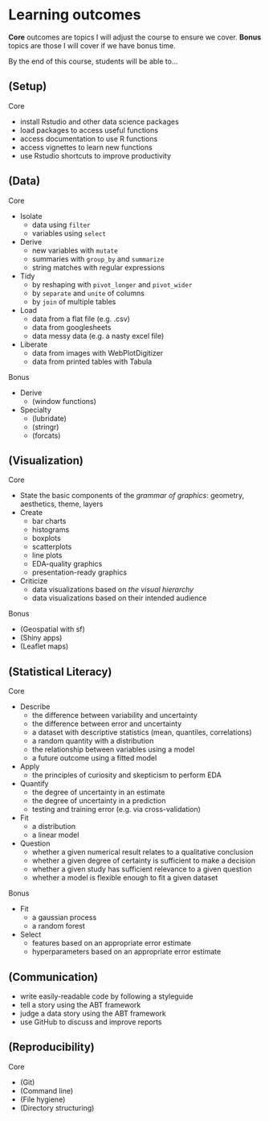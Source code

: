 # Learning outcomes
**Core** outcomes are topics I will adjust the course to ensure we cover.
**Bonus** topics are those I will cover if we have bonus time.

By the end of this course, students will be able to...

## (Setup)

Core
- install Rstudio and other data science packages
- load packages to access useful functions
- access documentation to use R functions
- access vignettes to learn new functions
- use Rstudio shortcuts to improve productivity

## (Data)

Core
- Isolate
  - data using `filter`
  - variables using `select`
- Derive
  - new variables with `mutate`
  - summaries with `group_by` and `summarize`
  - string matches with regular expressions
- Tidy
  - by reshaping with `pivot_longer` and `pivot_wider`
  - by `separate` and `unite` of columns
  - by `join` of multiple tables
- Load
  - data from a flat file (e.g. .csv)
  - data from googlesheets
  - data messy data (e.g. a nasty excel file)
- Liberate
  - data from images with WebPlotDigitizer
  - data from printed tables with Tabula

Bonus
- Derive
  - (window functions)
- Specialty
  - (lubridate)
  - (stringr)
  - (forcats)

## (Visualization)

Core
- State the basic components of the *grammar of graphics*: geometry, aesthetics,
  theme, layers
- Create
  - bar charts
  - histograms
  - boxplots
  - scatterplots
  - line plots
  - EDA-quality graphics
  - presentation-ready graphics
- Criticize
  - data visualizations based on *the visual hierarchy*
  - data visualizations based on their intended audience

Bonus
- (Geospatial with sf)
- (Shiny apps)
- (Leaflet maps)

## (Statistical Literacy)

Core
- Describe
  - the difference between variability and uncertainty
  - the difference between error and uncertainty
  - a dataset with descriptive statistics (mean, quantiles, correlations)
  - a random quantity with a distribution
  - the relationship between variables using a model
  - a future outcome using a fitted model
- Apply
  - the principles of curiosity and skepticism to perform EDA
- Quantify
  - the degree of uncertainty in an estimate
  - the degree of uncertainty in a prediction
  - testing and training error (e.g. via cross-validation)
- Fit
  - a distribution
  - a linear model
- Question
  - whether a given numerical result relates to a qualitative conclusion
  - whether a given degree of certainty is sufficient to make a decision
  - whether a given study has sufficient relevance to a given question
  - whether a model is flexible enough to fit a given dataset

Bonus
- Fit
  - a gaussian process
  - a random forest
- Select
  - features based on an appropriate error estimate
  - hyperparameters based on an appropriate error estimate

## (Communication)
- write easily-readable code by following a styleguide
- tell a story using the ABT framework
- judge a data story using the ABT framework
- use GitHub to discuss and improve reports

## (Reproducibility)

Core
- (Git)
- (Command line)
- (File hygiene)
- (Directory structuring)
